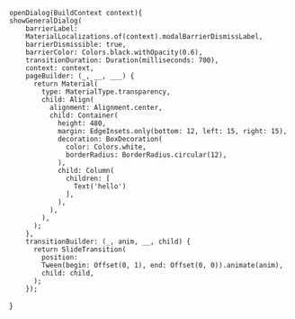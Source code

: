     openDialog(BuildContext context){
    showGeneralDialog(
        barrierLabel:
        MaterialLocalizations.of(context).modalBarrierDismissLabel,
        barrierDismissible: true,
        barrierColor: Colors.black.withOpacity(0.6),
        transitionDuration: Duration(milliseconds: 700),
        context: context,
        pageBuilder: (_, __, ___) {
          return Material(
            type: MaterialType.transparency,
            child: Align(
              alignment: Alignment.center,
              child: Container(
                height: 480,
                margin: EdgeInsets.only(bottom: 12, left: 15, right: 15),
                decoration: BoxDecoration(
                  color: Colors.white,
                  borderRadius: BorderRadius.circular(12),
                ),
                child: Column(
                  children: [
                    Text('hello')
                  ],
                ),
              ),
            ),
          );
        },
        transitionBuilder: (_, anim, __, child) {
          return SlideTransition(
            position:
            Tween(begin: Offset(0, 1), end: Offset(0, 0)).animate(anim),
            child: child,
          );
        });
  }
